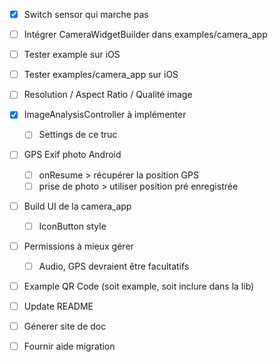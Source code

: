

- [x] Switch sensor qui marche pas
- [ ] Intégrer CameraWidgetBuilder dans examples/camera_app
- [ ] Tester example sur iOS
- [ ] Tester examples/camera_app sur iOS


- [ ] Resolution / Aspect Ratio / Qualité image
- [x] ImageAnalysisController à implémenter
  - [ ] Settings de ce truc
- [ ] GPS Exif photo Android
  - [ ] onResume > récupérer la position GPS
  - [ ] prise de photo > utiliser position pré enregistrée
- [ ] Build UI de la camera_app
  - [ ] IconButton style
- [ ] Permissions à mieux gérer
  - [ ] Audio, GPS devraient être facultatifs
- [ ] Example QR Code (soit example, soit inclure dans la lib)
- [ ] Update README
- [ ] Génerer site de doc
- [ ] Fournir aide migration

